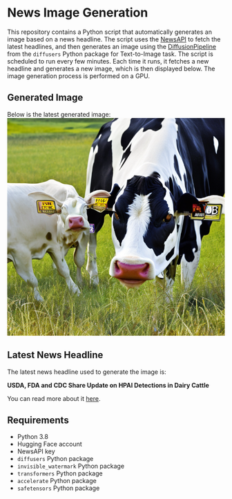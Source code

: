 # News Image Generation
This repository contains a Python script that automatically generates an image based on a news headline. The script uses the [NewsAPI](https://newsapi.org/) to fetch the latest headlines, and then generates an image using the [DiffusionPipeline](https://github.com/huggingface/diffusers) from the `diffusers` Python package for Text-to-Image task.
The script is scheduled to run every few minutes. Each time it runs, it fetches a new headline and generates a new image, which is then displayed below. The image generation process is performed on a GPU.

## Generated Image
Below is the latest generated image:
![Generated Image](image.png)

## Latest News Headline
The latest news headline used to generate the image is:

**USDA, FDA and CDC Share Update on HPAI Detections in Dairy Cattle**

You can read more about it [here](https://www.aphis.usda.gov/aphis/newsroom/news/sa_by_date/sa-2024/hpai-dairy-cattle-update).

## Requirements
- Python 3.8
- Hugging Face account
- NewsAPI key
- `diffusers` Python package
- `invisible_watermark` Python package
- `transformers` Python package
- `accelerate` Python package
- `safetensors` Python package
